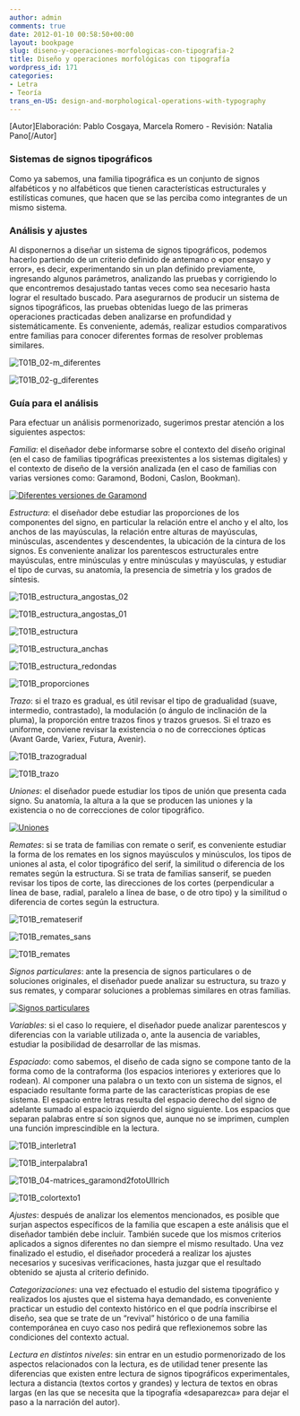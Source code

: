 ```yaml
---
author: admin
comments: true
date: 2012-01-10 00:58:50+00:00
layout: bookpage
slug: diseno-y-operaciones-morfologicas-con-tipografia-2
title: Diseño y operaciones morfológicas con tipografía
wordpress_id: 171
categories:
- Letra
- Teoría
trans_en-US: design-and-morphological-operations-with-typography
---
```


[Autor]Elaboración: Pablo Cosgaya, Marcela Romero - Revisión: Natalia Pano[/Autor]


### Sistemas de signos tipográficos


Como ya sabemos, una familia tipográfica es un conjunto de signos alfabéticos y no alfabéticos que tienen características estructurales y estilísticas comunes, que hacen que se las perciba como integrantes de un mismo sistema.


### Análisis y ajustes


Al disponernos a diseñar un sistema de signos tipográficos, podemos hacerlo partiendo de un criterio definido de antemano o «por ensayo y error», es decir, experimentando sin un plan definido previamente, ingresando algunos parámetros, analizando las pruebas y corrigiendo lo que encontremos desajustado tantas veces como sea necesario hasta lograr el resultado buscado. Para asegurarnos de producir un sistema de signos tipográficos, las pruebas obtenidas luego de las primeras operaciones practicadas deben analizarse en profundidad y sistemáticamente. Es conveniente, además, realizar estudios comparativos entre familias para conocer diferentes formas de resolver problemas similares.

![T01B_02-m_diferentes](/es/images/T01B_02-m_diferentes.jpg)

![T01B_02-g_diferentes](/es/images/T01B_02-g_diferentes.jpg)



### Guía para el análisis


Para efectuar un análisis pormenorizado, sugerimos prestar atención a los siguientes aspectos:

_Familia_: el diseñador debe informarse sobre el contexto del diseño original (en el caso de familias tipográficas preexistentes a los sistemas digitales) y el contexto de diseño de la versión analizada (en el caso de familias con varias versiones como: Garamond, Bodoni, Caslon, Bookman).

[![Diferentes versiones de Garamond](http://www.oert.org/wp-content/uploads/2012/09/T01B_03-garamond_versiones.jpg)](http://www.oert.org/wp-content/uploads/2012/09/T01B_03-garamond_versiones.jpg)

_Estructura_: el diseñador debe estudiar las proporciones de los componentes del signo, en particular la relación entre el ancho y el alto, los anchos de las mayúsculas, la relación entre alturas de mayúsculas, minúsculas, ascendentes y descendentes, la ubicación de la cintura de los signos. Es conveniente analizar los parentescos estructurales entre mayúsculas, entre minúsculas y entre minúsculas y mayúsculas, y estudiar el tipo de curvas, su anatomía, la presencia de simetría y los grados de síntesis.

![T01B_estructura_angostas_02](/es/images/T01B_estructura_angostas_02.jpg)

![T01B_estructura_angostas_01](/es/images/T01B_estructura_angostas_01.jpg)

![T01B_estructura](/es/images/T01B_estructura.jpg)

![T01B_estructura_anchas](/es/images/T01B_estructura_anchas.jpg)

![T01B_estructura_redondas](/es/images/T01B_estructura_redondas.jpg)

![T01B_proporciones](/es/images/T01B_proporciones.jpg)


_Trazo_: si el trazo es gradual, es útil revisar el tipo de gradualidad (suave, intermedio, contrastado), la modulación (o ángulo de inclinación de la pluma), la proporción entre trazos finos y trazos gruesos. Si el trazo es uniforme, conviene revisar la existencia o no de correcciones ópticas (Avant Garde, Variex, Futura, Avenir).

![T01B_trazogradual](/es/images/T01B_trazogradual.jpg)

![T01B_trazo](/es/images/T01B_trazo.jpg)


_Uniones_: el diseñador puede estudiar los tipos de unión que presenta cada signo. Su anatomía, la altura a la que se producen las uniones y la existencia o no de correcciones de color tipográfico.

[![Uniones](http://www.oert.org/wp-content/uploads/2012/09/T01B_uniones.jpg)](http://www.oert.org/wp-content/uploads/2012/09/T01B_uniones.jpg)

_Remates_: si se trata de familias con remate o serif, es conveniente estudiar la forma de los remates en los signos mayúsculos y minúsculos, los tipos de uniones al asta, el color tipográfico del serif, la similitud o diferencia de los remates según la estructura. Si se trata de familias sanserif, se pueden revisar los tipos de corte, las direcciones de los cortes (perpendicular a línea de base, radial, paralelo a línea de base, o de otro tipo) y la similitud o diferencia de cortes según la estructura.

![T01B_remateserif](/es/images/T01B_remateserif.jpg)

![T01B_remates_sans](/es/images/T01B_remates_sans.jpg)

![T01B_remates](/es/images/T01B_remates.jpg)


_Signos particulares_: ante la presencia de signos particulares o de soluciones originales, el diseñador puede analizar su estructura, su trazo y sus remates, y comparar soluciones a problemas similares en otras familias.

[![Signos particulares](http://www.oert.org/wp-content/uploads/2012/09/T01B_signosparticulares.jpg)](http://www.oert.org/wp-content/uploads/2012/09/T01B_signosparticulares.jpg)

_Variables_: si el caso lo requiere, el diseñador puede analizar parentescos y diferencias con la variable utilizada o, ante la ausencia de variables, estudiar la posibilidad de desarrollar de las mismas.

_Espaciado_: como sabemos, el diseño de cada signo se compone tanto de la forma como de la contraforma (los espacios interiores y exteriores que lo rodean). Al componer una palabra o un texto con un sistema de signos, el espaciado resultante forma parte de las características propias de ese sistema. El espacio entre letras resulta del espacio derecho del signo de adelante sumado al espacio izquierdo del signo siguiente. Los espacios que separan palabras entre sí son signos que, aunque no se imprimen, cumplen una función imprescindible en la lectura.

![T01B_interletra1](/es/images/T01B_interletra1.jpg)

![T01B_interpalabra1](/es/images/T01B_interpalabra1.jpg)

![T01B_04-matrices_garamond2fotoUllrich](/es/images/T01B_04-matrices_garamond2fotoUllrich.jpg)

![T01B_colortexto1](/es/images/T01B_colortexto1.jpg)


_Ajustes_: después de analizar los elementos mencionados, es posible que surjan aspectos específicos de la familia que escapen a este análisis que el diseñador también debe incluir. También sucede que los mismos criterios aplicados a signos diferentes no dan siempre el mismo resultado. Una vez finalizado el estudio, el diseñador procederá a realizar los ajustes necesarios y sucesivas verificaciones, hasta juzgar que el resultado obtenido se ajusta al criterio definido.

_Categorizaciones_: una vez efectuado el estudio del sistema tipográfico y realizados los ajustes que el sistema haya demandado, es conveniente practicar un estudio del contexto histórico en el que podría inscribirse el diseño, sea que se trate de un “revival” histórico o de una familia contemporánea en cuyo caso nos pedirá que reflexionemos sobre las condiciones del contexto actual.

_Lectura en distintos niveles_: sin entrar en un estudio pormenorizado de los aspectos relacionados con la lectura, es de utilidad tener presente las diferencias que existen entre lectura de signos tipográficos experimentales, lectura a distancia (textos cortos y grandes) y lectura de textos en obras largas (en las que se necesita que la tipografía «desaparezca» para dejar el paso a la narración del autor).
